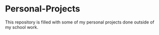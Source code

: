 # Personal-Projects
This repository is filled with some of my personal projects done outside of my school work.
